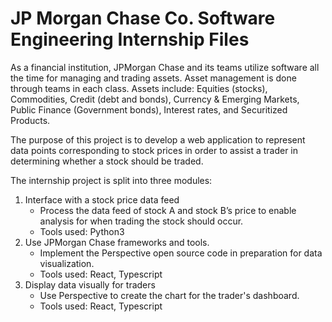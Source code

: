 # JP Morgan Chase Co. Software Engineering Internship Files

As a financial institution, JPMorgan Chase and its teams utilize software all the time for managing and trading assets. Asset management is done through teams in each class. Assets include: Equities (stocks), Commodities, Credit (debt and bonds), Currency & Emerging Markets, Public Finance (Government bonds), Interest rates, and Securitized Products.

The purpose of this project is to develop a web application to represent data points corresponding to stock prices in order to assist a trader in determining whether a stock should be traded.

The internship project is split into three modules:
1. Interface with a stock price data feed
    - Process the data feed of stock A and stock B’s price to enable analysis for when trading the stock should occur.
    - Tools used: Python3
2. Use JPMorgan Chase frameworks and tools.
    - Implement the Perspective open source code in preparation for data visualization.
    - Tools used: React, Typescript
3. Display data visually for traders
    - Use Perspective to create the chart for the trader's dashboard.
    - Tools used: React, Typescript
